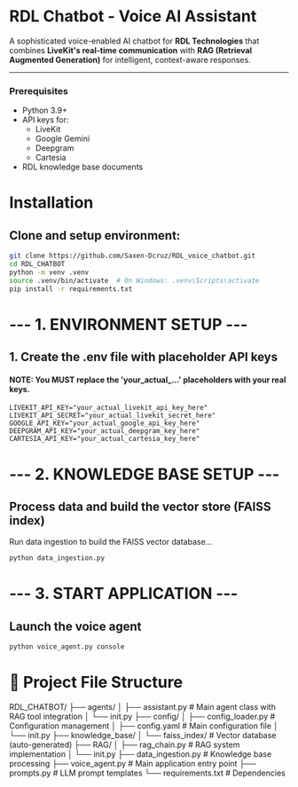 # RDL Chatbot - Voice AI Assistant

A sophisticated voice-enabled AI chatbot for **RDL Technologies** that combines **LiveKit's real-time communication** with **RAG (Retrieval Augmented Generation)** for intelligent, context-aware responses.

---

### Prerequisites
- Python 3.9+
- API keys for:
  - LiveKit
  - Google Gemini
  - Deepgram
  - Cartesia
- RDL knowledge base documents

# Installation
## Clone and setup environment:
```bash
git clone https://github.com/Saxen-Dcruz/RDL_voice_chatbot.git
cd RDL_CHATBOT
python -m venv .venv
source .venv/bin/activate  # On Windows: .venv\Scripts\activate
pip install -r requirements.txt 
```
# --- 1. ENVIRONMENT SETUP ---
## 1. Create the .env file with placeholder API keys
#### NOTE: You MUST replace the 'your_actual_...' placeholders with your real keys.
```env
LIVEKIT_API_KEY="your_actual_livekit_api_key_here"
LIVEKIT_API_SECRET="your_actual_livekit_secret_here"
GOOGLE_API_KEY="your_actual_google_api_key_here"
DEEPGRAM_API_KEY="your_actual_deepgram_key_here"
CARTESIA_API_KEY="your_actual_cartesia_key_here"
```

# --- 2. KNOWLEDGE BASE SETUP ---
## Process data and build the vector store (FAISS index)
   Run data ingestion to build the FAISS vector database...
   ```bash
   python data_ingestion.py
```
# --- 3. START APPLICATION ---
## Launch the voice agent
``` bash
python voice_agent.py console
```
# 📁 Project File Structure
RDL_CHATBOT/
├── agents/
│ ├── assistant.py # Main agent class with RAG tool integration
│ └── init.py
├── config/
│ ├── config_loader.py # Configuration management
│ ├── config.yaml # Main configuration file
│ └── init.py
├── knowledge_base/
│ └── faiss_index/ # Vector database (auto-generated)
├── RAG/
│ ├── rag_chain.py # RAG system implementation
│ └── init.py
├── data_ingestion.py # Knowledge base processing
├── voice_agent.py # Main application entry point
├── prompts.py # LLM prompt templates
└── requirements.txt # Dependencies

